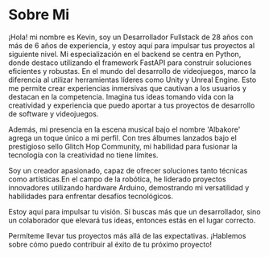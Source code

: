 # Sobre Mi

¡Hola! mi nombre es Kevin, soy un Desarrollador Fullstack de 28 años con más de 6 años de experiencia, y estoy aquí para impulsar tus proyectos al siguiente nivel. 
Mi especialización en el backend se centra en Python, donde destaco utilizando el framework FastAPI para construir soluciones eficientes y robustas.
En el mundo del desarrollo de videojuegos, marco la diferencia al utilizar herramientas líderes como Unity y Unreal Engine. Esto me permite crear experiencias inmersivas que cautivan a los usuarios y destacan en la competencia. 
Imagina tus ideas tomando vida con la creatividad y experiencia que puedo aportar a tus proyectos de desarrollo de software y videojuegos.

Además, mi presencia en la escena musical bajo el nombre 'Albakore' agrega un toque único a mi perfil. Con tres álbumes lanzados bajo el prestigioso sello Glitch Hop Community, mi habilidad para fusionar la tecnología con la creatividad no tiene límites. 

Soy un creador apasionado, capaz de ofrecer soluciones tanto técnicas como artísticas.En el campo de la robótica, he liderado proyectos innovadores utilizando hardware Arduino, demostrando mi versatilidad y habilidades para enfrentar desafíos tecnológicos.

Estoy aquí para impulsar tu visión. Si buscas más que un desarrollador, sino un colaborador que elevará tus ideas, entonces estás en el lugar correcto. 

Permíteme llevar tus proyectos más allá de las expectativas. ¡Hablemos sobre cómo puedo contribuir al éxito de tu próximo proyecto!